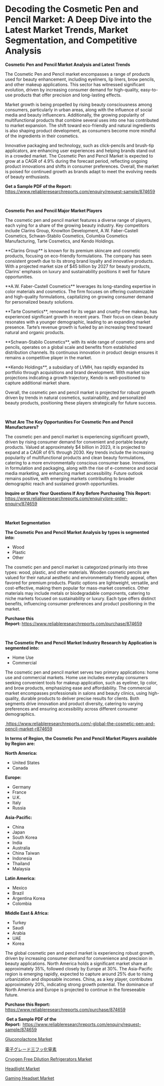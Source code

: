 <p><h1>Decoding the Cosmetic Pen and Pencil Market: A Deep Dive into the Latest Market Trends, Market Segmentation, and Competitive Analysis</h1></p><p><strong>Cosmetic Pen and Pencil Market Analysis and Latest Trends</strong></p>
<p><p>The Cosmetic Pen and Pencil market encompasses a range of products used for beauty enhancement, including eyeliners, lip liners, brow pencils, and other makeup applications. This sector has witnessed significant evolution, driven by increasing consumer demand for high-quality, easy-to-use products that offer precision and long-lasting effects.</p><p>Market growth is being propelled by rising beauty consciousness among consumers, particularly in urban areas, along with the influence of social media and beauty influencers. Additionally, the growing popularity of multifunctional products that combine several uses into one has contributed to market expansion. The shift toward eco-friendly and natural ingredients is also shaping product development, as consumers become more mindful of the ingredients in their cosmetics.</p><p>Innovative packaging and technology, such as click-pencils and brush-tip applicators, are enhancing user experiences and helping brands stand out in a crowded market. The Cosmetic Pen and Pencil Market is expected to grow at a CAGR of 4.9% during the forecast period, reflecting ongoing product innovations and shifts in consumer preferences. Overall, the market is poised for continued growth as brands adapt to meet the evolving needs of beauty enthusiasts.</p></p>
<p><strong>Get a Sample PDF of the Report:&nbsp;</strong> <a href="https://www.reliableresearchreports.com/enquiry/request-sample/874659">https://www.reliableresearchreports.com/enquiry/request-sample/874659</a></p>
<p>&nbsp;</p>
<p><strong>Cosmetic Pen and Pencil Major Market Players</strong></p>
<p><p>The cosmetic pen and pencil market features a diverse range of players, each vying for a share of the growing beauty industry. Key competitors include Clarins Group, Knowlton Development, A.W. Faber-Castell Cosmetics, Schwan-Stabilo Cosmetics, Columbia Cosmetics Manufacturing, Tarte Cosmetics, and Kendo Holdings.</p><p>**Clarins Group** is known for its premium skincare and cosmetic products, focusing on eco-friendly formulations. The company has seen consistent growth due to its strong brand loyalty and innovative products. With a projected market size of $45 billion by 2027 for beauty products, Clarins' emphasis on luxury and sustainability positions it well for future opportunities.</p><p>**A.W. Faber-Castell Cosmetics** leverages its long-standing expertise in color materials and cosmetics. The firm focuses on offering customizable and high-quality formulations, capitalizing on growing consumer demand for personalized beauty solutions.</p><p>**Tarte Cosmetics**, renowned for its vegan and cruelty-free makeup, has experienced significant growth in recent years. Their focus on clean beauty resonates with a younger demographic, leading to an expanding market presence. Tarte’s revenue growth is fueled by an increasing trend toward natural and organic products.</p><p>**Schwan-Stabilo Cosmetics**, with its wide range of cosmetic pens and pencils, operates on a global scale and benefits from established distribution channels. Its continuous innovation in product design ensures it remains a competitive player in the market.</p><p>**Kendo Holdings**, a subsidiary of LVMH, has rapidly expanded its portfolio through acquisitions and brand development. With market size projections indicating a growth trajectory, Kendo is well-positioned to capture additional market share.</p><p>Overall, the cosmetic pen and pencil market is projected for robust growth driven by trends in natural cosmetics, sustainability, and personalized beauty products, positioning these players strategically for future success.</p></p>
<p>&nbsp;</p>
<p><strong>What Are The Key Opportunities For Cosmetic Pen and Pencil Manufacturers?</strong></p>
<p><p>The cosmetic pen and pencil market is experiencing significant growth, driven by rising consumer demand for convenient and portable beauty products. Valued at approximately $4 billion in 2023, it is projected to expand at a CAGR of 6% through 2030. Key trends include the increasing popularity of multifunctional products and clean beauty formulations, catering to a more environmentally conscious consumer base. Innovations in formulation and packaging, along with the rise of e-commerce and social media marketing, are enhancing market accessibility. Future outlook remains positive, with emerging markets contributing to broader demographic reach and sustained growth opportunities.</p></p>
<p><strong>Inquire or Share Your Questions If Any Before Purchasing This Report:</strong> <a href="https://www.reliableresearchreports.com/enquiry/pre-order-enquiry/874659">https://www.reliableresearchreports.com/enquiry/pre-order-enquiry/874659</a></p>
<p>&nbsp;</p>
<p><strong>Market Segmentation</strong></p>
<p><strong>The Cosmetic Pen and Pencil Market Analysis by types is segmented into:</strong></p>
<p><ul><li>Wood</li><li>Plastic</li><li>Other</li></ul></p>
<p><p>The cosmetic pen and pencil market is categorized primarily into three types: wood, plastic, and other materials. Wooden cosmetic pencils are valued for their natural aesthetic and environmentally friendly appeal, often favored for premium products. Plastic options are lightweight, versatile, and cost-effective, making them popular for mass-market cosmetics. Other materials may include metals or biodegradable components, catering to niche markets focused on sustainability or luxury. Each type offers distinct benefits, influencing consumer preferences and product positioning in the market.</p></p>
<p><strong>Purchase this Report:&nbsp;</strong><a href="https://www.reliableresearchreports.com/purchase/874659">https://www.reliableresearchreports.com/purchase/874659</a></p>
<p>&nbsp;</p>
<p><strong>The Cosmetic Pen and Pencil Market Industry Research by Application is segmented into:</strong></p>
<p><ul><li>Home Use</li><li>Commercial</li></ul></p>
<p><p>The cosmetic pen and pencil market serves two primary applications: home use and commercial markets. Home use includes everyday consumers seeking convenient tools for makeup application, such as eyeliner, lip color, and brow products, emphasizing ease and affordability. The commercial market encompasses professionals in salons and beauty clinics, using high-quality, durable products to deliver precise results for clients. Both segments drive innovation and product diversity, catering to varying preferences and ensuring accessibility across different consumer demographics.</p></p>
<p><a href="https://www.reliableresearchreports.com/-global-the-cosmetic-pen-and-pencil-market-r874659">&nbsp;https://www.reliableresearchreports.com/-global-the-cosmetic-pen-and-pencil-market-r874659</a></p>
<p><strong>In terms of Region, the Cosmetic Pen and Pencil Market Players available by Region are:</strong></p>
<p>
    <p> <strong> North America: </strong>
        <ul>
            <li>United States</li>
            <li>Canada</li>
        </ul>
        </p> 
    <p> <strong> Europe: </strong>
        <ul>
            <li>Germany</li>
            <li>France</li>
            <li>U.K.</li>
            <li>Italy</li>
            <li>Russia</li>
        </ul>
        </p> 
    <p> <strong> Asia-Pacific: </strong>
        <ul>
            <li>China</li>
            <li>Japan</li>
            <li>South Korea</li>
            <li>India</li>
            <li>Australia</li>
            <li>China Taiwan</li>
            <li>Indonesia</li>
            <li>Thailand</li>
            <li>Malaysia</li>
        </ul>
        </p> 
    <p> <strong> Latin America: </strong>
        <ul>
            <li>Mexico</li>
            <li>Brazil</li>
            <li>Argentina Korea</li>
            <li>Colombia</li>
        </ul>
        </p> 
    <p> <strong> Middle East & Africa: </strong>
        <ul>
            <li>Turkey</li>
            <li>Saudi</li>
            <li>Arabia</li>
            <li>UAE</li>
            <li>Korea</li>
        </ul>
    </p>
    </p>
<p><p>The global cosmetic pen and pencil market is experiencing robust growth, driven by increasing consumer demand for convenience and precision in beauty applications. North America holds a significant market share at approximately 35%, followed closely by Europe at 30%. The Asia-Pacific region is emerging rapidly, expected to capture around 25% due to rising urbanization and disposable incomes. China, as a key player, contributes approximately 20%, indicating strong growth potential. The dominance of North America and Europe is projected to continue in the foreseeable future.</p></p>
<p><strong>Purchase this Report: </strong><a href="https://www.reliableresearchreports.com/purchase/874659">https://www.reliableresearchreports.com/purchase/874659</a></p>
<p>&nbsp;<strong>Get a Sample PDF of the Report:&nbsp;&nbsp;</strong><a href="https://www.reliableresearchreports.com/enquiry/request-sample/874659">https://www.reliableresearchreports.com/enquiry/request-sample/874659</a></p>
<p><strong></strong></p>
<p><p><a href="https://issuu.com/reportprime-2/docs/gluconolactone-market-size-2030.ppt_a791c91854e7e6">Gluconolactone Market</a></p><p><a href="https://medium.com/@solomonbode85/electronic-grade-nitrogen-trifluoride-market-%E3%81%AF-%E3%82%B3%E3%82%B9%E3%83%88%E7%AE%A1%E7%90%86%E3%81%A8%E5%8A%B9%E7%8E%87%E5%90%91%E4%B8%8A%E3%82%92%E5%84%AA%E5%85%88%E3%81%97%E3%81%BE%E3%81%99-%E3%81%95%E3%82%89%E3%81%AB-%E5%A0%B1%E5%91%8A%E6%9B%B8%E3%81%AF%E5%B8%82%E5%A0%B4%E3%81%AE%E9%9C%80%E8%A6%81%E9%9D%A2%E3%81%A8%E4%BE%9B%E7%B5%A6%E9%9D%A2%E3%81%AE%E4%B8%A1%E6%96%B9%E3%82%92%E3%82%AB%E3%83%90%E3%83%BC%E3%81%97%E3%81%A6%E3%81%84%E3%81%BE%E3%81%99-aa023d3885cc">電子グレード三フッ化窒素</a></p><p><a href="https://medium.com/@teguhbavarian07_99894/the-cryogen-free-dilution-refrigerators-market-research-report-provides-an-in-depth-and-6b716883207f">Cryogen Free Dilution Refrigerators Market</a></p><p><a href="https://www.linkedin.com/pulse/headlight-market-industry-landscape-growth-trajectories-global-rj5nc?trackingId=wPtX6%2FrsQMycTiYvAWdsSg%3D%3D">Headlight Market</a></p><p><a href="https://www.linkedin.com/pulse/gaming-headset-market-global-share-ranking-overall-sales-demand-o2lcc?trackingId=5qwQyu1OTlONvFTyEwTv6g%3D%3D">Gaming Headset Market</a></p></p>